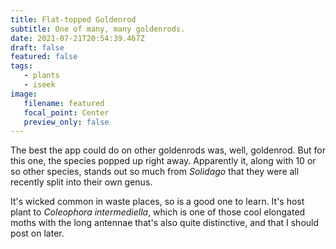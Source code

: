 ```yaml
---
title: Flat-topped Goldenrod
subtitle: One of many, many goldenrods.
date: 2021-07-21T20:54:39.467Z
draft: false
featured: false
tags:
   - plants
   - iseek
image:
   filename: featured
   focal_point: Center
   preview_only: false
---
```




The best the app could do on other goldenrods was, well, goldenrod. But for this one, the species popped up right away. Apparently it, along with 10 or so other species, stands out so much from *Solidago* that they were all recently split into their own genus.

It's wicked common in waste places, so is a good one to learn. It's host plant to *Coleophora intermediella*, which is one of those cool elongated moths with the long antennae that's also quite distinctive, and that I should post on later.
